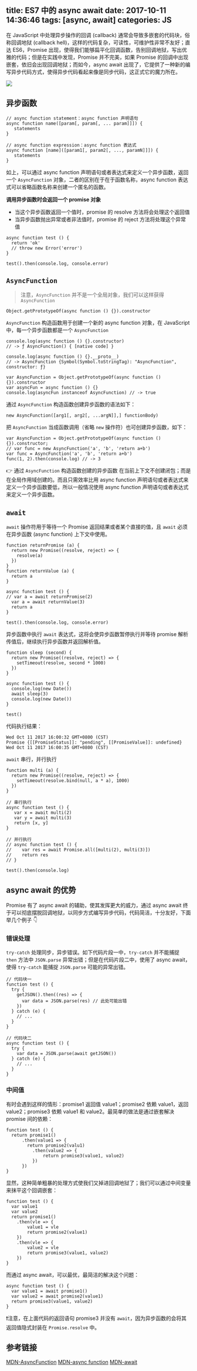 title: ES7 中的 async await
date: 2017-10-11 14:36:46
tags: [async, await]
categories: JS
---

在 JavaScript 中处理异步操作的回调 (callback) 通常会导致多嵌套的代码块，俗称回调地狱 (callback hell)，这样的代码复杂，可读性，可维护性非常不友好；直达 ES6，Promise 出现，使得我们能够扁平化回调函数，告别回调地狱，写出优雅的代码；但是在实践中发现，Promise 并不完美，如果 Promise 的回调中出现嵌套，依旧会出现回调地狱；而如今，async await 出现了，它提供了一种新的编写异步代码方式，使得异步代码看起来像是同步代码，这正式它的魔力所在。

![](http://cdn.objcer.com/1-ko3KtcVSlzpe3RnTRgJaHw.jpeg)

<!-- more -->

## 异步函数
```
// async function statement：async function 声明语句
async function name([param[, param[, ... param]]]) {
   statements
}

// async function expression：async function 表达式
async function [name]([param1[, param2[, ..., paramN]]]) {
   statements
}
```
如上，可以通过 async function 声明语句或者表达式来定义一个异步函数，返回一个 `AsyncFunction` 对象，二者的区别在于在于函数名称，async function 表达式可以省略函数名称来创建一个匿名的函数。

**调用异步函数时会返回一个 promise 对象**
- 当这个异步函数返回一个值时，promise 的 resolve 方法将会处理这个返回值
- 当异步函数抛出异常或者非法值时，promise 的 reject 方法将处理这个异常值

```
async function test () {
  return 'ok'
  // throw new Error('error')
}

test().then(console.log, console.error)
```

## `AsyncFunction`
> 注意，`AsyncFunction` 并不是一个全局对象，我们可以这样获得 `AsyncFunction`
```
Object.getPrototypeOf(async function () {}).constructor
```

`AsyncFunction` 构造函数用于创建一个新的 async function 对象，在 JavaScript 中，每一个异步函数都是一个 `AsyncFunction`
```
console.log(async function () {}.constructor)
// -> ƒ AsyncFunction() { [native code] }

console.log(async function () {}.__proto__)
// -> AsyncFunction {Symbol(Symbol.toStringTag): "AsyncFunction", constructor: ƒ}

var AsyncFunction = Object.getPrototypeOf(async function () {}).constructor
var asyncFun = async function () {}
console.log(asyncFun instanceof AsyncFunction) // -> true
```

通过 `AsyncFunction` 构造函数创建异步函数的语法如下：
```
new AsyncFunction([arg1[, arg2[, ...argN]],] functionBody)
```
把 `AsyncFunction` 当成函数调用（省略 `new` 操作符）也可创建异步函数，如下：

```
var AsyncFunction = Object.getPrototypeOf(async function () {}).constructor;
// var func = new AsyncFunction('a', 'b', 'return a+b')
var func = AsyncFunction('a', 'b', 'return a+b')
func(1, 2).then(console.log) // -> 3
```

👉 通过 `AsyncFunction` 构造函数创建的异步函数 在当前上下文不创建闭包；而是在全局作用域创建的。而且只需效率比用 async function 声明语句或者表达式来定义一个异步函数要低，所以一般情况使用 async function 声明语句或者表达式来定义一个异步函数。

## `await`
`await` 操作符用于等待一个 Promise 返回结果或者某个直接的值，且 `await` 必须在异步函数 (async function) 上下文中使用。
```
function returnPromise (a) {
  return new Promise((resolve, reject) => {
    resolve(a)
  })
}
function returnValue (a) {
  return a
}

async function test () {
// var a = await returnPromise(2)
  var a = await returnValue(3)
  return a
}

test().then(console.log, console.error)
```

异步函数中执行 `await` 表达式，这将会使异步函数暂停执行并等待 promise 解析传值后，继续执行异步函数并返回解析值。
```
function sleep (second) {
  return new Promise((resolve, reject) => {
    setTimeout(resolve, second * 1000)
  })
}

async function test () {
  console.log(new Date())
  await sleep(3)
  console.log(new Date())
}

test()
```
代码执行结果：
```
Wed Oct 11 2017 16:00:32 GMT+0800 (CST)
Promise {[[PromiseStatus]]: "pending", [[PromiseValue]]: undefined}
Wed Oct 11 2017 16:00:35 GMT+0800 (CST)
```

`await` 串行，并行执行
```
function multi (a) {
  return new Promise((resolve, reject) => {
    setTimeout(resolve.bind(null, a * a), 1000)
  })
}

// 串行执行
async function test () {
   var x = await multi(2)
   var y = await multi(3)
   return [x, y]
}

// 并行执行
// async function test () {
//    var res = await Promise.all([multi(2), multi(3)])
//    return res
// }

test().then(console.log)
```

## async await 的优势
Promise 有了 async await 的辅助，使其发挥更大的威力，通过 async await 终于可以彻底摆脱回调地狱，以同步方式编写异步代码，代码简洁，十分友好，下面举几个例子 👇

### 错误处理
`try-catch` 处理同步，异步错误。如下代码片段一中，`try-catch` 并不能捕捉 `then` 方法中 `JSON.parse` 异常出错；但是在代码片段二中，使用了 async await，使得 `try-catch` 能捕捉 `JSON.parse` 可能的异常出错。
```
// 代码块一
function test () {
  try {
    getJSON().then((res) => {
      var data = JSON.parse(res) // 此处可能出错
    })
  } catch (e) {
    // ...
  }
}

// 代码块二
async function test () {
  try {
    var data = JSON.parse(await getJSON())
  } catch (e) {
    // ...
  }
}
```

### 中间值
有时会遇到这样的情形：promise1 返回值 value1；promise2 依赖 value1，返回value2；promise3 依赖 value1 和 value2。最简单的做法是通过嵌套解决 promise 间的依赖：
```
function test () {
  return promise1()
      .then(value1 => {
        return promise2(valu1)
          .then(value2 => {
              return promise3(value1, value2)
          })
      })
}
```

显然，这种简单粗暴的处理方式使我们又掉进回调地狱了；我们可以通过中间变量来抹平这个回调嵌套：
```
function test () {
  var value1
  var value2
  return promise1()
    .then(vle => {
        value1 = vle
        return promise2(value1)
    })
    .then(vle => {
        value2 = vle
        return promise3(value1, value2)
    })
}
```

而通过 async await，可以最优，最简洁的解决这个问题：
```
async function test () {
  var value1 = await promise1()
  var value2 = await promise2(value1)
  return promise3(value1, value2)
}
```

❗️注意，在上面代码的返回语句 promise3 并没有 `await`，因为异步函数的会将其返回值隐式封装在 `Promise.resolve` 中。

## 参考链接
[MDN-AsyncFunction](https://developer.mozilla.org/en-US/docs/Web/JavaScript/Reference/Global_Objects/AsyncFunction)
[MDN-async function](https://developer.mozilla.org/en-US/docs/Web/JavaScript/Reference/Statements/async_function)
[MDN-await](https://developer.mozilla.org/en-US/docs/Web/JavaScript/Reference/Operators/await)
